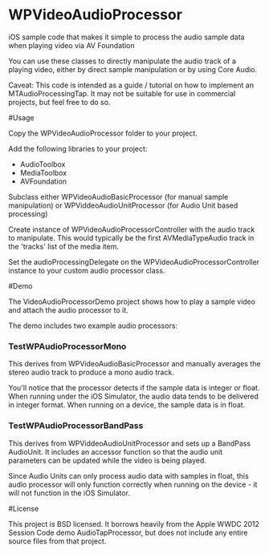 WPVideoAudioProcessor
=====================

iOS sample code that makes it simple to process the audio sample data when playing video via AV Foundation

You can use these classes to directly manipulate the audio track of a playing video, either by direct sample manipulation or by using Core Audio.

Caveat: This code is intended as a guide / tutorial on how to implement an MTAudioProcessingTap. It may not be suitable for use in commercial projects, but feel free to do so.

#Usage

Copy the WPVideoAudioProcessor folder to your project.

Add the following libraries to your project:

* AudioToolbox
* MediaToolbox
* AVFoundation

Subclass either WPVideoAudioBasicProcessor (for manual sample manipulation) or WPViddeoAudioUnitProcessor (for Audio Unit based processing)

Create instance of WPVideoAudioProcessorController with the audio track to manipulate. This would typically be the first AVMediaTypeAudio track in the 'tracks' list of the media item.

Set the audioProcessingDelegate on the WPVideoAudioProcessorController instance to your custom audio processor class.

#Demo

The VideoAudioProcessorDemo project shows how to play a sample video and attach the audio processor to it.

The demo includes two example audio processors:

### TestWPAudioProcessorMono

This derives from WPVideoAudioBasicProcessor and manually averages the stereo audio track to produce a mono audio track.

You'll notice that the processor detects if the sample data is integer or float. When running under the iOS Simulator, the audio data tends to be delivered in integer format. When running on a device, the sample data is in float.

### TestWPAudioProcessorBandPass

This derives from WPViddeoAudioUnitProcessor and sets up a BandPass AudioUnit. It includes an accessor function so that the audio unit parameters can be updated while the video is being played.

Since Audio Units can only process audio data with samples in float, this audio processor will only function correctly when running on the device - it will not function in the iOS Simulator.

#License

This project is BSD licensed. It borrows heavily from the Apple WWDC 2012 Session Code demo AudioTapProcessor, but does not include any entire source files from that project.



